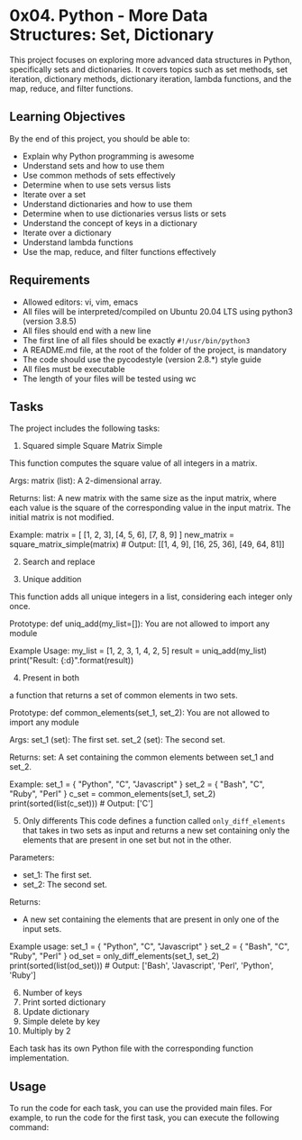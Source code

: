 # 0x04. Python - More Data Structures: Set, Dictionary

This project focuses on exploring more advanced data structures in Python, specifically sets and dictionaries. It covers topics such as set methods, set iteration, dictionary methods, dictionary iteration, lambda functions, and the map, reduce, and filter functions.

## Learning Objectives

By the end of this project, you should be able to:

- Explain why Python programming is awesome
- Understand sets and how to use them
- Use common methods of sets effectively
- Determine when to use sets versus lists
- Iterate over a set
- Understand dictionaries and how to use them
- Determine when to use dictionaries versus lists or sets
- Understand the concept of keys in a dictionary
- Iterate over a dictionary
- Understand lambda functions
- Use the map, reduce, and filter functions effectively

## Requirements

- Allowed editors: vi, vim, emacs
- All files will be interpreted/compiled on Ubuntu 20.04 LTS using python3 (version 3.8.5)
- All files should end with a new line
- The first line of all files should be exactly `#!/usr/bin/python3`
- A README.md file, at the root of the folder of the project, is mandatory
- The code should use the pycodestyle (version 2.8.*) style guide
- All files must be executable
- The length of your files will be tested using wc

## Tasks

The project includes the following tasks:

1. Squared simple
Square Matrix Simple

This function computes the square value of all integers in a matrix.

Args:
    matrix (list): A 2-dimensional array.

Returns:
    list: A new matrix with the same size as the input matrix, where each value is the square of the corresponding value in the input matrix. The initial matrix is not modified.

Example:
    matrix = [
        [1, 2, 3],
        [4, 5, 6],
        [7, 8, 9]
    ]
    new_matrix = square_matrix_simple(matrix)
    # Output: [[1, 4, 9], [16, 25, 36], [49, 64, 81]]

2. Search and replace

3. Unique addition

This function adds all unique integers in a list, considering each integer only once.

Prototype: def uniq_add(my_list=[]):
You are not allowed to import any module

Example Usage:
my_list = [1, 2, 3, 1, 4, 2, 5]
result = uniq_add(my_list)
print("Result: {:d}".format(result))

4. Present in both

a function that returns a set of common elements in two sets.

Prototype: def common_elements(set_1, set_2):
You are not allowed to import any module

Args:
    set_1 (set): The first set.
    set_2 (set): The second set.

Returns:
    set: A set containing the common elements between set_1 and set_2.

Example:
    set_1 = { "Python", "C", "Javascript" }
    set_2 = { "Bash", "C", "Ruby", "Perl" }
    c_set = common_elements(set_1, set_2)
    print(sorted(list(c_set)))  # Output: ['C']

5. Only differents
This code defines a function called `only_diff_elements` that takes in two sets as input and returns a new set containing only the elements that are present in one set but not in the other.

Parameters:
- set_1: The first set.
- set_2: The second set.

Returns:
- A new set containing the elements that are present in only one of the input sets.

Example usage:
set_1 = { "Python", "C", "Javascript" }
set_2 = { "Bash", "C", "Ruby", "Perl" }
od_set = only_diff_elements(set_1, set_2)
print(sorted(list(od_set)))  # Output: ['Bash', 'Javascript', 'Perl', 'Python', 'Ruby']

6. Number of keys
7. Print sorted dictionary
8. Update dictionary
9. Simple delete by key
10. Multiply by 2

Each task has its own Python file with the corresponding function implementation.

## Usage

To run the code for each task, you can use the provided main files. For example, to run the code for the first task, you can execute the following command:
